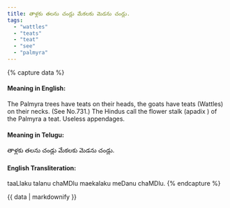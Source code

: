 ```yaml
---
title: తాళ్లకు తలను చండ్లు మేకలకు మెడను చండ్లు.
tags:
  - "wattles"
  - "teats"
  - "teat"
  - "see"
  - "palmyra"
---
```


{% capture data %}
#### Meaning in English:
The Palmyra trees have teats on their heads, the goats have teats (Wattles) on their necks.
(See No.731.)
The Hindus call the flower stalk (apadix ) of the Palmyra a teat.
Useless appendages.

#### Meaning in Telugu:
తాళ్లకు తలను చండ్లు మేకలకు మెడను చండ్లు.

#### English Transliteration:
taaLlaku talanu chaMDlu maekalaku meDanu chaMDlu.
{% endcapture %}

<div class="notice">{{ data | markdownify }}</div>

